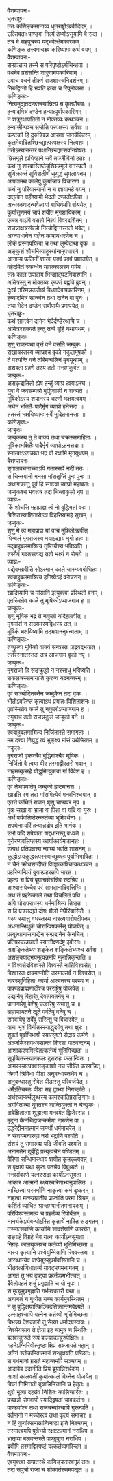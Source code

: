 वैशम्पायनः-  
धृतराष्ट्रः-  
ततः कणिङ्कमानाय्य धृतराष्ट्रोऽब्रवीदिदम् ॥  
उत्सिक्ताः पाण्डवा नित्यं तेभ्योऽसूयामि वै सदा ।  
तत्र मे सहपुत्रस्य यद्भवेत्क्षेमकारकम् ।  
कणिङ्क तत्त्वमाचक्ष्व करिष्यामः कथं वयम् ॥  
वैशम्पायनः-  
सम्प्रपन्नाय तस्मै स परिपृष्टोऽर्थचिन्तया ।  
वधमेव प्रशंसन्ति शत्रूणामपकारिणाम् ।  
उवाच वचनं तीक्ष्णं राजशास्त्रनिदर्शनम् ॥  
निरुद्विग्नो हि भवति हत्वा च रिपुमोजसा ॥  
कणिङ्कः-  
नित्यमुद्यतदण्डस्स्यान्नित्यं च कृतपौरुषः ।  
हन्यादमित्रं दण्डेन हन्यात्पूर्वापकारिणम् ।  
न शत्रुरक्षापतितो न मोक्तव्यः कथञ्चन ॥  
हन्यात्त्रीन्पञ्च सप्तेति परपक्षस्य सर्वशः ॥  
कण्टको हि दुरुच्छिन्न आस्रावं जनयेच्चिरम् ।  
कुलमेवादितश्छिन्द्यात्परपक्षस्य नित्यशः ।  
ततोऽस्यानन्तरं पक्षान्छिन्द्यात्सर्वानशेषतः ॥  
छिन्नमूले ह्यधिष्ठाने सर्वे तज्जीविनो हताः ।  
कथं नु शाखास्तिष्ठेयुश्छिन्नमूले वनस्पतौ ॥  
सुविक्रान्तं सुविसतीर्णं सुयुद्धं सुपलायनम् ।  
आपदामथ कालेषु कुर्यान्नात्र विचारणा ॥  
कथं नु परियास्यामो न च ज्ञायामहे वयम् ।  
दातृत्वेन ग्रहीष्यामो भेदतो दण्डतोऽपिवा ॥  
अन्धस्स्यादन्धवेलायां बाधिर्यमपि संश्रयेत् ।  
कुर्यात्तृणमयं चापं शयीत मृगशायिकाम् ॥  
एकत्र वाऽपि वसतो नित्यं विवरदर्शितम् ।  
राजन्नाक्षत्रसंपन्नो नित्योद्विग्नस्ततो भवेत् ॥  
अग्न्याधानेन यज्ञेन काषायधरणेन च ।  
लोकं प्रस्नापयित्वा च तथा लुम्पेद्यथा वृकः ॥  
अङ्कुशं शौचमित्याहुरर्थानामुपधारणे ।  
आनाम्य फलिनीं शाखां पक्वं पक्वं प्रशातयेत् ॥  
वहेदमित्रं स्कन्धेन यावत्कालस्य पर्ययः ।  
ततः काल उपादाय भिन्द्याद्घटमिवाश्मनि ॥  
अमित्रस्तु न मोक्तव्यः कृपणं बह्वपि ब्रुवन् ।  
दुःखं तस्मिन्नकर्तव्यं विध्यादेवापकारिणम् ॥  
हन्यादमित्रं सान्त्वेन तथा दानेन वा पुनः ।  
तथा भेदेन दण्डेन सर्वोपायैः प्रमापयेत् ॥  
धृतराष्ट्रः-  
कथं सान्त्वेन दानेन भेदैर्दण्डैरथापि च ।  
अमित्रश्शक्यते हन्तुं तन्मे ब्रूहि यथायथम् ॥  
कणिङ्कः-  
शृणु राजन्यथा वृत्तं वने वसति जम्बुकः ।  
सखायस्तस्य व्याघ्रश्च वृको नकुलमूषकौ ॥  
ते पश्यन्ति वने तस्मिन्बलिनं मृगयूथपम् ।  
अशक्ता ग्रहणे तस्य ततो मन्त्रमकुर्वत ॥  
जम्बुकः-  
असकृद्यतितो ह्येष हन्तुं व्याघ्र त्वयाऽनघ ।  
युवा वै जवसम्पन्नो बुद्धिशाली न शक्यते ॥  
मूषिकोऽस्य शयानस्य चरणौ भक्षयत्वयम् ।  
अथैनं भक्षितैः पादैर्मृगं व्याघ्रो हनेत्तदा ॥  
ततस्तं भक्षयिष्यामः सर्वे मुदितमानसाः ॥  
कणिङ्कः-  
जम्बुकः-  
जम्बुकस्य तु ते वाक्यं तथा चक्रस्समाहिताः ।  
मूषिकाभक्षितैः पादैर्मृगं व्याघ्रोऽहनत्तदा ॥  
स्नात्वाऽऽगच्छत भद्रं वो रक्षामि मृगयूथपम् ॥  
वैशम्पायनः-  
शृगालवचनाच्चाऽपि गतास्सर्वे नदीं ततः ।  
स चिन्तयानो मनसा मांसतृप्तिं पुनः पुनः ॥  
अथागच्छत्तु पूर्वं हि स्नात्वा व्याघ्रो महाबलः ।  
जम्बुकश्च भवत्तत्र तदा चिन्ताकुलो नृप ॥  
व्याघ्रः-  
किं शोचसि महाप्राज्ञ त्वं नो बुद्धिमतां वरः ।  
पिशितस्याशितारोऽत्र विहरिष्यामहे सुखम् ॥  
जम्बुकः-  
शृणु मे त्वं महाप्राज्ञ यां वाचं मूषिकोऽब्रवीत् ।  
धिग्बलं मृगराजस्य मयाऽद्यायं मृगो हतः ॥  
मद्बाहुबलमाश्रित्य तृप्तिर्यस्य भविष्यति ।  
तस्यैवं गदतस्त्वद्य ततो भक्ष्यं न रोचये ॥  
व्याघ्रः-  
यद्येवमब्रवीति सोऽस्मान् काले चास्म्यवबोधितः ।  
स्वबाहुबलमाश्रित्य हनिष्येऽहं वनेचरान् ॥  
कणिङ्कः-  
खादिष्यामि च मांसानि इत्युक्त्वा प्रस्थितो वनम् ।  
एतस्मिन्नेव काले तु मूषिकोऽप्याजगाम ह ॥  
जम्बुकः-  
शृणु मूषिक भद्रं ते नकुलो यदिहाब्रवीत् ।  
मृगमांसं न सख्यमस्मद्विधस्य तत् ॥  
मूषिकं भक्षयिष्यामि तद्भवाननुमन्यताम् ॥  
कणिङ्कः-  
तच्छ्रुत्वा मूषिको वाक्यं सन्त्रस्तः प्राद्रवद्भयात् ।  
ततस्स्नातस्तदा तत्र आजगाम वृको नपृ ॥  
जम्बुकः-  
मृगराजो हि सङ्क्रुद्धो न नस्साधु भविष्यति ।  
सकलत्रस्समायाति कुरुष्व यदनन्तरम् ॥  
कणिङ्कः-  
एवं सञ्चोदितस्तेन जम्बुकेन तदा वृकः ।  
भीतोऽवलिप्तं कृत्वाऽथ प्रयातः पिशिताशनः ॥  
एतस्मिन्नेव काले तु नकुलोऽप्याजगाम ह ।  
तमुवाच ततो राजन्नकुलं जम्बुको वने ॥  
जम्बुकः-  
स्वबाहुबलमाश्रित्य निर्जितास्ते समागताः ।  
मम दत्त्वा नियुद्धं त्वं भुङ्क्ष्व मांसं यथेप्सितम् ॥  
नकुलः-  
मृगराजो वृकश्चैव बुद्धिमांश्चैव मूषिकः ।  
निर्जितो वै त्वया वीर तस्माद्वीरतरो भवान् ॥  
नाहमप्युत्सहे योद्धुमित्युक्त्वा गां विवेश ह ॥  
कणिङ्कः-  
एवं तेष्वपयातेषु जम्बुको हृष्टमानसः ।  
खादति स्म तदा मांसमित्येवं मन्त्रनिश्चयात् ॥  
एतत्ते कथितं राजन् शृणु चाप्यपरं नृप ॥  
पुत्रः सखा वा भ्राता वा पिता वा यदि वा गुरुः ।  
अर्थे पर्यवतिष्ठेरन्कर्तव्या भूमिवर्धनाः ॥  
शपथेनाप्यरिं हन्यान्नदोष इति भार्गवः ।  
उभौ यदि शपेयातां श्रद्दधानस्तु वध्यते ॥  
गुरोरप्यवलिप्तस्य कार्याकार्यमजानतः ।  
उत्पथं प्रतिपन्नस्य न्याय्यं भवति शासनम् ॥  
क्रुद्धोऽप्यक्रुद्धरूपस्स्याच्छुक्लः पूर्वाभिभाषिता ।  
न चैनं क्रोधसन्दीप्तं विद्यात्कश्चित्कथञ्चन ॥  
प्रहरिष्यन्प्रियं ब्रूयात्प्रहरन्नपि भारत ।  
प्रहृत्य च प्रियं ब्रूयाच्छोचन्निव रुदन्निव ॥  
आश्वासयेच्चैव परं सामदानादिवृत्तिभिः ।  
अथ तं प्रहरेत्काले तथा विचलितं पथि ॥  
अपि घोरापराधस्य धर्ममाश्रित्य तिष्ठतः ।  
स हि प्रच्छाद्यते दोषः शैलो मेघैरिवासितैः ॥  
यस्य स्यात्तु वधस्तस्य नास्त्यगारोपदीपनम् ।  
अधनान्भिक्षुकं चोरान्विषकर्मसु योजयेत् ॥  
प्रत्युत्थानासनाद्येन सम्प्रदानेन केनचित् ।  
प्रतिप्रस्कन्नघाती स्यात्तीक्ष्णदंष्ट्र इवोरगः ॥  
अशङ्कितेभ्यः शङ्केत शङ्कितेभ्यश्च सर्वशः ।  
अशङ्क्याद्भयमुत्पन्नमपि मूलान्निकृन्तति ॥  
न विश्वसेदविश्वस्ते विश्वस्ते नातिविश्वसेत् ।  
विश्वास्तः क्षयमाप्नोति तस्मात्सर्वं न विश्वसेत् ॥  
चारस्सुविहिताः कार्या आत्मनश्च परस्य च ।  
पाषण्डब्राह्मणादींश्च परराष्ट्रेषु योजयेत् ॥  
उद्यानेषु विहारेषु देवतायतनेषु च ।  
पानागारेषु वेशेषु चत्वारेषु सभासु च ॥  
ब्राह्मणायतने द्यूते पर्वतेषु वनेषु च ।  
समवायेषु सर्वेषु सरित्सु च विचारयेत् ॥  
वाचा भृशं विनीतस्स्याद्धृदयेषु तथा क्षुरः ।  
शुक्लं पूर्वाभिभाषी स्यात्सृष्टो रौद्राय कर्मणे ॥  
अञ्जलिश्शपथस्सान्त्वं शिरसा पादवन्दनम् ।  
आशाकरणमित्येतत्कर्तव्यं भूतिमिच्छता ॥  
सुपुष्पितस्स्यादफलः दुरारुहः फलान्वितः ।  
आमस्स्यात्पक्वसङ्काशो नच जीर्येत कस्यचित् ॥  
त्रिवर्गे त्रिविधा पीडा अनुबन्धास्तथैव च ।  
अनुबन्धास्तु सेवेत पीडास्तु परिवर्जयेत् ॥  
धर्मेऽतिचरतः पीडा सह द्वाभ्यां निगच्छति ।  
अर्थश्चाप्यर्थलुब्धस्य कामश्चातिप्रसङ्गिनः ॥  
अगर्वितात्मा युक्तश्च शान्तियुक्तो न चेच्छुकः ।  
अवेक्षितात्मा शुद्धात्मा मन्त्रयेत द्विजैस्सह ॥  
मृदुना केनचिद्राजन्कर्मणा दारुणेन वा ।  
उद्धरेद्दीनमात्मानं समर्थो धर्ममाचरेत् ॥  
न संशयमनारुह्य नरो भद्राणि पश्यति ।  
संशयं तु समारुह्य यदि जीवति पश्यति ॥  
अनागतेन दुर्बुद्धिं प्रत्युत्पन्नेन पण्डितम् ॥  
वैरिणा सन्धिमास्थाय शयीत कृतकृत्यवत् ।  
स वृक्षाग्रे यथा सुप्तः पतन्नेव विबुध्यते ॥  
मन्त्रसंवरणे यत्नस्सदा कार्योऽनसूयता ।  
आकार आत्मनो रक्ष्यश्चारेणाभ्यनुपालितः ॥  
नाच्छित्वा परमर्माणि नाकृत्वा कर्म दुष्करम् ।  
नाहत्वा मत्स्यघातीव प्राप्नोति परमां श्रियम् ॥  
कर्शितं व्याधितं श्रान्तमपानीतमनायकम् ।  
परिविश्वस्तमल्पं च प्रहर्तव्यं रिपोर्बलम् ॥  
नानर्थकेऽर्थबन्धोऽस्ति कृतार्थे नास्ति सङ्गतम् ।  
तस्मात्सर्वाणि कार्याणि सावशेषाणि कारयेत् ॥  
सङ्ग्रहे विग्रहे चैव यत्नः कार्योऽनसूयता ।  
निग्रहः कालयुक्तश्च कर्तव्यो भूतिमिच्छता ॥  
नास्य कृत्यानि पश्येयुर्न्मित्राणि रिपवस्तथा ।  
आरब्धान्येव पश्येयुस्सुपर्यवसितानि च ॥  
भीतवत्संविधातव्यं यावद्भयमनागतम् ।  
आगतं तु भयं दृष्ट्वा प्रहर्तव्यमभीतवत् ॥  
दैवेतोपहतं शत्रुं प्रगृह्णाति च यो नृपः ।  
स मृत्युमुपगृह्णाति गर्भमश्वतरी यथा ॥  
अनागतं च बुध्येत यच्च कार्यमुपस्थितम् ।  
न तु बुद्धिक्षयात्किञ्चिदतिक्रान्तमवेक्ष्यते ॥  
उत्साहश्चापि यत्नेन कर्तव्यो भूतिमिच्छता ।  
विभज्य देशकालौ तु सेव्या धर्मादयस्त्रयः ॥  
निश्श्रेयसाय ते ज्ञेया इह चामुत्र च स्थितिः ।  
बलवत्कुरुते रूपं बाल्याच्छत्रुरुपेक्षितः ॥  
गहनेऽग्निरिवोत्सृष्टः क्षिप्रं सञ्जायते महान् ।  
अग्निं स्तोकमिवात्मानं सन्धुक्षयति पण्डितः ॥  
स वर्धमानो ग्रसते महान्तमपि सञ्चयम् ॥  
आदावेव ददानीति प्रियं ब्रूयान्निरर्थकम् ।  
आशां कालवतीं कुर्यात्कालं विघ्नेन योजयेत् ॥  
विघ्नं निमित्ततो ब्रूयान्निमित्तानि च हेतुतः ॥  
क्षुरो भूत्वा दहन्नेव निशितः कालिचारितः ।  
प्रच्छन्नो रोमवापी स्याद्द्विषतां चावकर्तनः ॥  
पाण्डवांश्च तथा राजन्नन्यांश्चापि गुरून्प्रति ।  
वर्तमानो न मज्जेस्त्वं तथा कृत्यं समाचर ॥  
न हि कुर्यात्सम्पन्नान्विनष्टा इति निश्चयम् ।  
तस्मात्त्वमपि पुत्रेभ्यो रक्षाऽऽत्मानं नराधिप ॥  
भ्रातृव्या बलवन्तस्ते पाण्डुपुत्रा नराधिप ।  
ब्रवीमि तस्माद्विस्पष्टं यत्कर्तव्यमरिन्दम ॥  
वैशम्पायनः-  
एवमुक्त्वा सम्प्रतस्थे कणिङ्कस्स्वगृहं ततः ।  
तदा सपुत्रो राजा च शोकार्तस्समपद्यत ॥ ॥  
